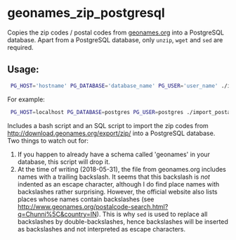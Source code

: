 # geonames\_zip\_postgresql

Copies the zip codes / postal codes from [geonames.org](http://geonames.org) into a PostgreSQL database. Apart from a PostgreSQL database, only `unzip`, `wget` and `sed` are required.


## Usage:
```bash
 PG_HOST='hostname' PG_DATABASE='database_name' PG_USER='user_name' ./import_postal_codes
```
For example:
```bash
 PG_HOST=localhost PG_DATABASE=postgres PG_USER=postgres ./import_postal_codes
```

Includes a bash script and an SQL script to import the zip codes from http://download.geonames.org/export/zip/ into a PostgreSQL database. Two things to watch out for:
1. If you happen to already have a schema called 'geonames' in your database, this script will drop it.
2. At the time of writing (2018-05-31), the file from geonames.org includes names with a trailing backslash. It seems that this backslash is *not* indented as an escape character, although I do find place names with backslashes rather surprising. However, the official website also lists places whose names contain backslashes (see http://www.geonames.org/postalcode-search.html?q=Chunni%5C&country=IN). This is why `sed` is used to replace all backslashes by double-backslashes, hence backslashes will be inserted as backslashes and not interpreted as escape characters.
